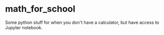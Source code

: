 # math_for_school
Some python stuff for when you don't have a calculator, but have access to Jupyter notebook.
